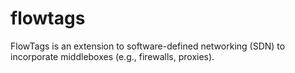 # flowtags
FlowTags is an extension to software-defined networking (SDN) to incorporate middleboxes (e.g., firewalls, proxies).
